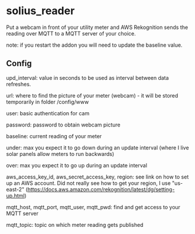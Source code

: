 # solius_reader
Put a webcam in front of your utility meter and AWS Rekognition sends the reading over MQTT to a MQTT server of your choice.

note: if you restart the addon you will need to update the baseline value.

## Config
upd_interval: value in seconds to be used as interval between data refreshes.

url: where to find the picture of your meter (webcam) - it will be stored temporarily in folder /config/www

user: basic authentication for cam

password: password to obtain webcam picture

baseline: current reading of your meter

under: max you expect it to go down during an update interval (where I live solar panels allow meters to run backwards)

over: max you expect it to go up during an update interval

aws_access_key_id, aws_secret_access_key, region: see link on how to set up an AWS account. Did not really see how to get your region, I use "us-east-2" (https://docs.aws.amazon.com/rekognition/latest/dg/setting-up.html)

mqtt_host, mqtt_port, mqtt_user, mqtt_pwd: find and get access to your MQTT server

mqtt_topic: topic on which meter reading gets published
